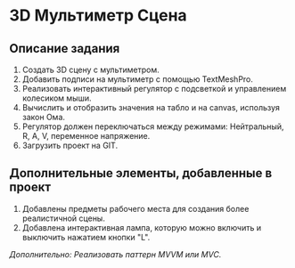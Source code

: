 # 3D Мультиметр Сцена

## Описание задания

1. Создать 3D сцену с мультиметром.
2. Добавить подписи на мультиметр с помощью TextMeshPro.
3. Реализовать интерактивный регулятор с подсветкой и управлением колесиком мыши.
4. Вычислить и отобразить значения на табло и на canvas, используя закон Ома.
5. Регулятор должен переключаться между режимами: Нейтральный, R, А, V, переменное напряжение.
6. Загрузить проект на GIT.

## Дополнительные элементы, добавленные в проект

1. Добавлены предметы рабочего места для создания более реалистичной сцены.
2. Добавлена интерактивная лампа, которую можно включить и выключить нажатием кнопки "L".
   

*Дополнительно: Реализовать паттерн MVVM или MVC.*
